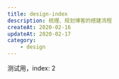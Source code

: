 ```yaml
---
title: design-index
description: 梳理、规划博客的搭建流程
createAt: 2020-02-16
updateAt: 2020-02-17
category:
    - design
---
```


测试用，index: 2
